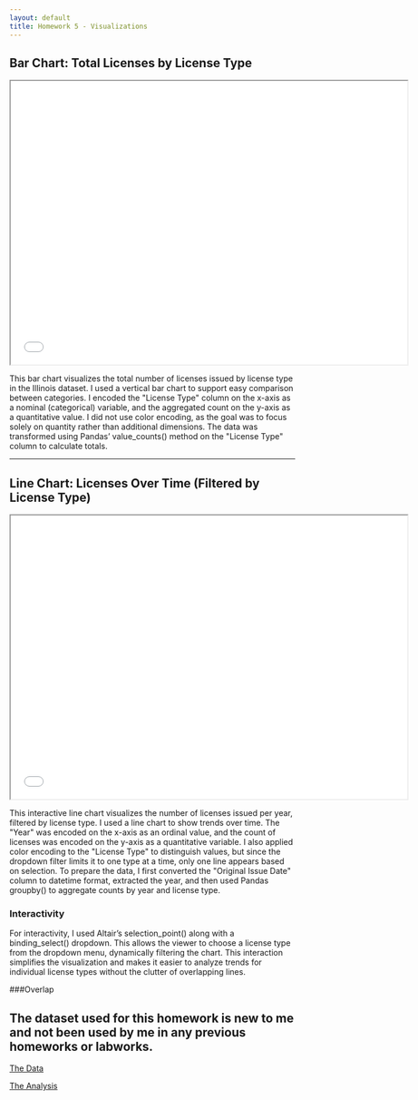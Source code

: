 ```yaml
---
layout: default
title: Homework 5 - Visualizations
---
```


## Bar Chart: Total Licenses by License Type

<iframe src="bar_chart.html" width="700" height="500"></iframe>

This bar chart visualizes the total number of licenses issued by license type in the Illinois dataset. I used a vertical bar chart to support easy comparison between categories. I encoded the "License Type" column on the x-axis as a nominal (categorical) variable, and the aggregated count on the y-axis as a quantitative value. I did not use color encoding, as the goal was to focus solely on quantity rather than additional dimensions. The data was transformed using Pandas’ value_counts() method on the "License Type" column to calculate totals.

---

## Line Chart: Licenses Over Time (Filtered by License Type)

<iframe src="line_chart.html" width="700" height="500"></iframe>

This interactive line chart visualizes the number of licenses issued per year, filtered by license type. I used a line chart to show trends over time. The "Year" was encoded on the x-axis as an ordinal value, and the count of licenses was encoded on the y-axis as a quantitative variable. I also applied color encoding to the "License Type" to distinguish values, but since the dropdown filter limits it to one type at a time, only one line appears based on selection. To prepare the data, I first converted the "Original Issue Date" column to datetime format, extracted the year, and then used Pandas groupby() to aggregate counts by year and license type.

### Interactivity

For interactivity, I used Altair’s selection_point() along with a binding_select() dropdown. This allows the viewer to choose a license type from the dropdown menu, dynamically filtering the chart. This interaction simplifies the visualization and makes it easier to analyze trends for individual license types without the clutter of overlapping lines.

###Overlap

The dataset used for this homework is new to me and not been used by me in any previous homeworks or labworks.
---

<p><a href="https://raw.githubusercontent.com/UIUC-iSchool-DataViz/is445_data/main/licenses_fall2022.csv">The Data</a></p>
<p><a href="https://github.com/Aanchal123/Aanchal123.github.io/blob/main/hw5/Workbook.ipynb">The Analysis</a></p>

